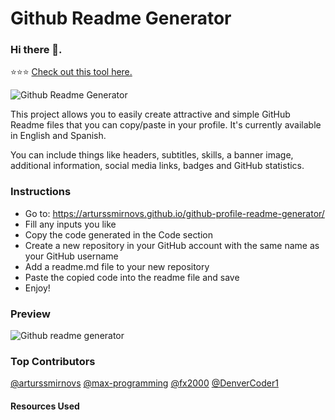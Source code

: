 
# Github Readme Generator
### Hi there 👋.

⭐⭐⭐ [Check out this tool here.](https://arturssmirnovs.github.io/github-profile-readme-generator/)

![Github Readme Generator](https://arturssmirnovs.github.io/github-profile-readme-generator/images/banner.png)

This project allows you to easily create attractive and simple GitHub Readme files that you can copy/paste in your profile. It's currently available in English and Spanish.

You can include things like headers, subtitles, skills, a banner image, additional information, social media links, badges and GitHub statistics.


### Instructions

- Go to: https://arturssmirnovs.github.io/github-profile-readme-generator/
- Fill any inputs you like
- Copy the code generated in the Code section
- Create a new repository in your GitHub account with the same name as your GitHub username
- Add a readme.md file to your new repository
- Paste the copied code into the readme file and save
- Enjoy!

### Preview
  
![Github readme generator](https://arturssmirnovs.github.io/github-profile-readme-generator/images/gif.gif?v=123)

### Top Contributors

[@arturssmirnovs](https://github.com/arturssmirnovs)
[@max-programming](https://github.com/max-programming)
[@fx2000](https://github.com/fx2000)
[@DenverCoder1](https://github.com/DenverCoder1)


#### Resources Used

  